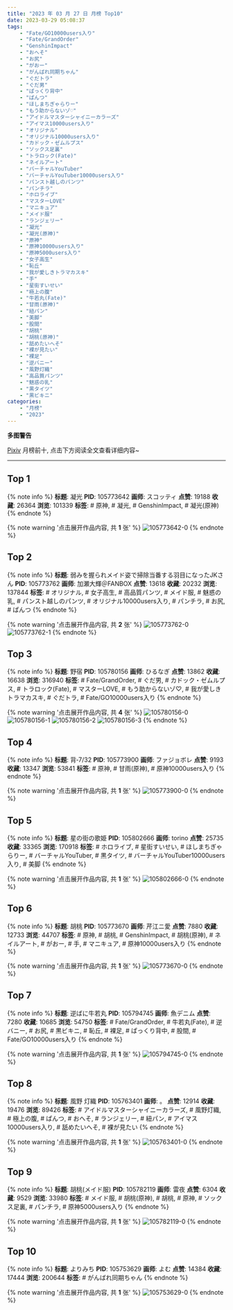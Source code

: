 ```yaml
---
title: "2023 年 03 月 27 日 月榜 Top10"
date: 2023-03-29 05:08:37
tags:
    - "Fate/GO10000users入り"
    - "Fate/GrandOrder"
    - "GenshinImpact"
    - "おへそ"
    - "お尻"
    - "がおー"
    - "がんばれ同期ちゃん"
    - "ぐだトラ"
    - "ぐだ男"
    - "ぱっくり背中"
    - "ぱんつ"
    - "ほしまちぎゃらりー"
    - "もう助からないゾ♡"
    - "アイドルマスターシャイニーカラーズ"
    - "アイマス10000users入り"
    - "オリジナル"
    - "オリジナル10000users入り"
    - "カドック・ゼムルプス"
    - "ソックス足裏"
    - "トラロック(Fate)"
    - "ネイルアート"
    - "バーチャルYouTuber"
    - "バーチャルYouTuber10000users入り"
    - "パンスト越しのパンツ"
    - "パンチラ"
    - "ホロライブ"
    - "マスターLOVE"
    - "マニキュア"
    - "メイド服"
    - "ランジェリー"
    - "凝光"
    - "凝光(原神)"
    - "原神"
    - "原神10000users入り"
    - "原神5000users入り"
    - "女子高生"
    - "恥丘"
    - "我が愛しきトラマカスキ"
    - "手"
    - "星街すいせい"
    - "極上の腹"
    - "牛若丸(Fate)"
    - "甘雨(原神)"
    - "紐パン"
    - "美脚"
    - "股間"
    - "胡桃"
    - "胡桃(原神)"
    - "舐めたいへそ"
    - "裸が見たい"
    - "裸足"
    - "逆バニー"
    - "風野灯織"
    - "高品質パンツ"
    - "魅惑の乳"
    - "黒タイツ"
    - "黒ビキニ"
categories:
    - "月榜"
    - "2023"
---
```


<i class="fa fa-triangle-exclamation"></i>**多图警告**<i class="fa fa-triangle-exclamation"></i>

[Pixiv](https://www.pixiv.net/) 月榜前十, 点击下方阅读全文查看详细内容~

<!-- more -->

---

## Top 1

{% note info %}
**标题**: 凝光
**PID**: 105773642 **画师**: スコッティ
**点赞**: 19188 **收藏**: 26364 **浏览**: 101339
**标签**: # 原神, # 凝光, # GenshinImpact, # 凝光(原神)
{% endnote %}

{% note warning '点击展开作品内容, 共 **1** 张' %}
![105773642-0](https://i.pixiv.re/img-original/img/2023/02/28/00/00/27/105773642_p0.jpg)
{% endnote %}

## Top 2

{% note info %}
**标题**: 弱みを握られメイド姿で掃除当番する羽目になったJKさん
**PID**: 105773762 **画师**: 加瀬大輝＠FANBOX
**点赞**: 13618 **收藏**: 20232 **浏览**: 137844
**标签**: # オリジナル, # 女子高生, # 高品質パンツ, # メイド服, # 魅惑の乳, # パンスト越しのパンツ, # オリジナル10000users入り, # パンチラ, # お尻, # ぱんつ
{% endnote %}

{% note warning '点击展开作品内容, 共 **2** 张' %}
![105773762-0](https://i.pixiv.re/img-original/img/2023/03/01/22/21/03/105773762_p0.jpg)
![105773762-1](https://i.pixiv.re/img-original/img/2023/03/01/22/21/03/105773762_p1.jpg)
{% endnote %}

## Top 3

{% note info %}
**标题**: 野宿
**PID**: 105780156 **画师**: ひるなぎ
**点赞**: 13862 **收藏**: 16638 **浏览**: 316940
**标签**: # Fate/GrandOrder, # ぐだ男, # カドック・ゼムルプス, # トラロック(Fate), # マスターLOVE, # もう助からないゾ♡, # 我が愛しきトラマカスキ, # ぐだトラ, # Fate/GO10000users入り
{% endnote %}

{% note warning '点击展开作品内容, 共 **4** 张' %}
![105780156-0](https://i.pixiv.re/img-original/img/2023/02/28/06/00/07/105780156_p0.jpg)
![105780156-1](https://i.pixiv.re/img-original/img/2023/02/28/06/00/07/105780156_p1.jpg)
![105780156-2](https://i.pixiv.re/img-original/img/2023/02/28/06/00/07/105780156_p2.jpg)
![105780156-3](https://i.pixiv.re/img-original/img/2023/02/28/06/00/07/105780156_p3.jpg)
{% endnote %}

## Top 4

{% note info %}
**标题**: 背‐7/32
**PID**: 105773900 **画师**: ファジョボレ
**点赞**: 9193 **收藏**: 13347 **浏览**: 53841
**标签**: # 原神, # 甘雨(原神), # 原神10000users入り
{% endnote %}

{% note warning '点击展开作品内容, 共 **1** 张' %}
![105773900-0](https://i.pixiv.re/img-original/img/2023/02/28/00/02/42/105773900_p0.jpg)
{% endnote %}

## Top 5

{% note info %}
**标题**: 星の街の歌姫
**PID**: 105802666 **画师**: torino
**点赞**: 25735 **收藏**: 33365 **浏览**: 170918
**标签**: # ホロライブ, # 星街すいせい, # ほしまちぎゃらりー, # バーチャルYouTuber, # 黒タイツ, # バーチャルYouTuber10000users入り, # 美脚
{% endnote %}

{% note warning '点击展开作品内容, 共 **1** 张' %}
![105802666-0](https://i.pixiv.re/img-original/img/2023/03/01/00/00/43/105802666_p0.jpg)
{% endnote %}

## Top 6

{% note info %}
**标题**: 胡桃
**PID**: 105773670 **画师**: 芹江ニ愛
**点赞**: 7880 **收藏**: 12733 **浏览**: 44707
**标签**: # 原神, # 胡桃, # GenshinImpact, # 胡桃(原神), # ネイルアート, # がおー, # 手, # マニキュア, # 原神10000users入り
{% endnote %}

{% note warning '点击展开作品内容, 共 **1** 张' %}
![105773670-0](https://i.pixiv.re/img-original/img/2023/02/28/00/00/36/105773670_p0.jpg)
{% endnote %}

## Top 7

{% note info %}
**标题**: 逆ばに牛若丸
**PID**: 105794745 **画师**: 魚デニム
**点赞**: 7280 **收藏**: 10685 **浏览**: 54750
**标签**: # Fate/GrandOrder, # 牛若丸(Fate), # 逆バニー, # お尻, # 黒ビキニ, # 恥丘, # 裸足, # ぱっくり背中, # 股間, # Fate/GO10000users入り
{% endnote %}

{% note warning '点击展开作品内容, 共 **1** 张' %}
![105794745-0](https://i.pixiv.re/img-original/img/2023/02/28/20/21/31/105794745_p0.jpg)
{% endnote %}

## Top 8

{% note info %}
**标题**: 風野 灯織
**PID**: 105763401 **画师**: 。
**点赞**: 12914 **收藏**: 19476 **浏览**: 89426
**标签**: # アイドルマスターシャイニーカラーズ, # 風野灯織, # 極上の腹, # ぱんつ, # おへそ, # ランジェリー, # 紐パン, # アイマス10000users入り, # 舐めたいへそ, # 裸が見たい
{% endnote %}

{% note warning '点击展开作品内容, 共 **1** 张' %}
![105763401-0](https://i.pixiv.re/img-original/img/2023/02/27/18/36/06/105763401_p0.jpg)
{% endnote %}

## Top 9

{% note info %}
**标题**: 胡桃(メイド服)
**PID**: 105782119 **画师**: 雷夜
**点赞**: 6304 **收藏**: 9529 **浏览**: 33980
**标签**: # メイド服, # 胡桃(原神), # 胡桃, # 原神, # ソックス足裏, # パンチラ, # 原神5000users入り
{% endnote %}

{% note warning '点击展开作品内容, 共 **1** 张' %}
![105782119-0](https://i.pixiv.re/img-original/img/2023/02/28/08/51/54/105782119_p0.jpg)
{% endnote %}

## Top 10

{% note info %}
**标题**: よりみち
**PID**: 105753629 **画师**: よむ
**点赞**: 14384 **收藏**: 17444 **浏览**: 200644
**标签**: # がんばれ同期ちゃん
{% endnote %}

{% note warning '点击展开作品内容, 共 **1** 张' %}
![105753629-0](https://i.pixiv.re/img-original/img/2023/02/27/08/07/08/105753629_p0.png)
{% endnote %}
